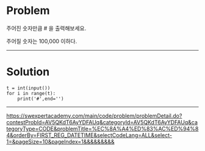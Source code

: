 # Problem

주어진 숫자만큼 # 을 출력해보세요.

주어질 숫자는 100,000 이하다.

------------
# Solution

```
t = int(input())
for i in range(t):
    print('#',end='')
```
-------------------
https://swexpertacademy.com/main/code/problem/problemDetail.do?contestProbId=AV5QKdT6AyYDFAUq&categoryId=AV5QKdT6AyYDFAUq&categoryType=CODE&problemTitle=%EC%8A%A4%ED%83%AC%ED%94%84&orderBy=FIRST_REG_DATETIME&selectCodeLang=ALL&select-1=&pageSize=10&pageIndex=1&&&&&&&&&
